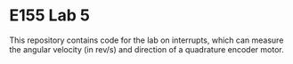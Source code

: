 # E155 Lab 5
This repository contains code for the lab on interrupts, which can measure the angular velocity (in rev/s) and direction of a quadrature encoder motor.